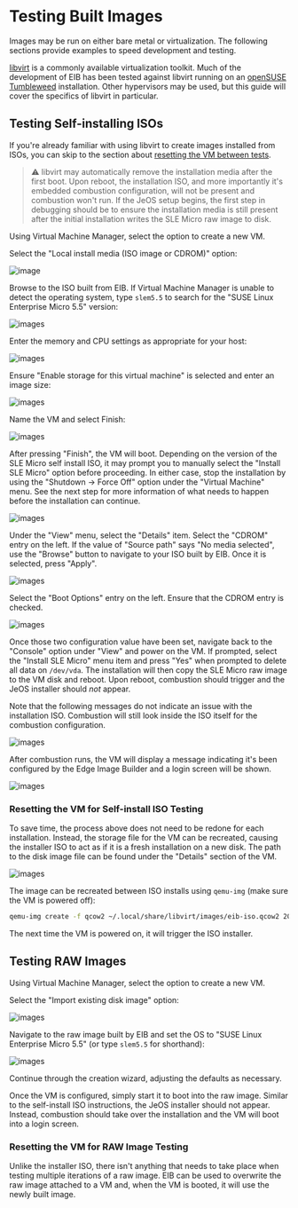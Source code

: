 # Testing Built Images

Images may be run on either bare metal or virtualization. The following sections provide examples to speed
development and testing.

[libvirt](https://libvirt.org/) is a commonly available virtualization toolkit. Much of the development of EIB
has been tested against libvirt running on an [openSUSE Tumbleweed](https://get.opensuse.org/tumbleweed/)
installation. Other hypervisors may be used, but this guide will cover the specifics of libvirt in particular.

## Testing Self-installing ISOs

If you're already familiar with using libvirt to create images installed from ISOs, you can skip to the section
about [resetting the VM between tests](#resetting-the-vm).

> :warning: libvirt may automatically remove the installation media after the first boot. Upon reboot, the installation
> ISO, and more importantly it's embedded combustion configuration, will not be present and combustion won't run. If
> the JeOS setup begins, the first step in debugging should be to ensure the installation media is still present
> after the initial installation writes the SLE Micro raw image to disk.

Using Virtual Machine Manager, select the option to create a new VM. 

Select the "Local install media (ISO image or CDROM)" option:

![image](./images/libvirt-iso-1.png)

Browse to the ISO built from EIB. If Virtual Machine Manager is unable to detect the operating system, type `slem5.5`
to search for the "SUSE Linux Enterprise Micro 5.5" version:

![images](./images/libvirt-iso-2.png)

Enter the memory and CPU settings as appropriate for your host:

![images](./images/libvirt-iso-3.png)

Ensure "Enable storage for this virtual machine" is selected and enter an image size:

![images](./images/libvirt-iso-4.png)

Name the VM and select Finish:

![images](./images/libvirt-iso-5.png)

After pressing "Finish", the VM will boot. Depending on the version of the SLE Micro self install ISO, it may
prompt you to manually select the "Install SLE Micro" option before proceeding. In either case, stop the installation
by using the "Shutdown -> Force Off" option under the "Virtual Machine" menu. See the next step for more information
of what needs to happen before the installation can continue.

![images](./images/libvirt-iso-6.png)

Under the "View" menu, select the "Details" item. Select the "CDROM" entry on the left. If the value of "Source path"
says "No media selected", use the "Browse" button to navigate to your ISO built by EIB. Once it is selected, press
"Apply".

![images](./images/libvirt-iso-7.png)

Select the "Boot Options" entry on the left. Ensure that the CDROM entry is checked.

![images](./images/libvirt-iso-8.png)

Once those two configuration value have been set, navigate back to the "Console" option under "View" and power on
the VM. If prompted, select the "Install SLE Micro" menu item and press "Yes" when prompted to delete all data on
`/dev/vda`. The installation will then copy the SLE Micro raw image to the VM disk and reboot. Upon reboot,
combustion should trigger and the JeOS installer should *not* appear.

Note that the following messages do not indicate an issue with the installation ISO. Combustion will still look inside
the ISO itself for the combustion configuration.

![images](./images/libvirt-iso-9.png)

After combustion runs, the VM will display a message indicating it's been configured by the Edge Image Builder and
a login screen will be shown.

![images](./images/libvirt-iso-10.png)

### Resetting the VM for Self-install ISO Testing 

To save time, the process above does not need to be redone for each installation. Instead, the storage file for the
VM can be recreated, causing the installer ISO to act as if it is a fresh installation on a new disk. The path to
the disk image file can be found under the "Details" section of the VM.

![images](./images/libvirt-iso-11.png)

The image can be recreated between ISO installs using `qemu-img` (make sure the VM is powered off):

```bash
qemu-img create -f qcow2 ~/.local/share/libvirt/images/eib-iso.qcow2 20G
```

The next time the VM is powered on, it will trigger the ISO installer.

## Testing RAW Images

Using Virtual Machine Manager, select the option to create a new VM.

Select the "Import existing disk image" option:

![images](./images/libvirt-raw-1.png)

Navigate to the raw image built by EIB and set the OS to "SUSE Linux Enterprise Micro 5.5"
(or type `slem5.5` for shorthand):

![images](./images/libvirt-raw-2.png)

Continue through the creation wizard, adjusting the defaults as necessary.

Once the VM is configured, simply start it to boot into the raw image. Similar to the self-install ISO instructions,
the JeOS installer should not appear. Instead, combustion should take over the installation and the VM will boot
into a login screen.

### Resetting the VM for RAW Image Testing

Unlike the installer ISO, there isn't anything that needs to take place when testing multiple iterations of
a raw image. EIB can be used to overwrite the raw image attached to a VM and, when the VM is booted, it will use
the newly built image.